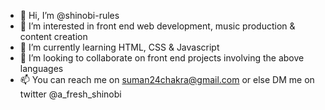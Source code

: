 - 👋 Hi, I’m @shinobi-rules
- 👀 I’m interested in front end web development, music production & content creation
- 🌱 I’m currently learning HTML, CSS & Javascript
- 💞️ I’m looking to collaborate on front end projects involving the above languages
- 📫 You can reach me on suman24chakra@gmail.com or else DM me on twitter @a_fresh_shinobi
